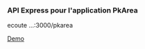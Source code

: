 ### API Express pour l'application PkArea

ecoute ...:3000/pkarea

[Demo](http://jgranier.fr/pkarea)
